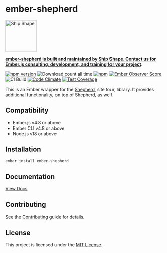 # ember-shepherd

<a href="https://shipshape.io/"><img src="http://i.imgur.com/DWHQjA5.png" alt="Ship Shape" width="100" height="100"/></a>

**[ember-shepherd is built and maintained by Ship Shape. Contact us for Ember.js consulting, development, and training for your project](https://shipshape.io/ember-consulting/)**.

[![npm version](https://badge.fury.io/js/ember-shepherd.svg)](http://badge.fury.io/js/ember-shepherd)
![Download count all time](https://img.shields.io/npm/dt/ember-shepherd.svg)
[![npm](https://img.shields.io/npm/dm/ember-shepherd.svg)]()
[![Ember Observer Score](http://emberobserver.com/badges/ember-shepherd.svg)](http://emberobserver.com/addons/ember-shepherd)
![CI Build](https://github.com/shepherd-pro/ember-shepherd/workflows/CI%20Build/badge.svg)
[![Code Climate](https://codeclimate.com/github/shepherd-pro/ember-shepherd/badges/gpa.svg)](https://codeclimate.com/github/shepherd-pro/ember-shepherd)
[![Test Coverage](https://codeclimate.com/github/shepherd-pro/ember-shepherd/badges/coverage.svg)](https://codeclimate.com/github/shepherd-pro/ember-shepherd/coverage)

This is an Ember wrapper for the [Shepherd](https://github.com/shipshapecode/shepherd), site tour, library. It provides additional functionality, on top of Shepherd, as well.

## Compatibility

* Ember.js v4.8 or above
* Ember CLI v4.8 or above
* Node.js v18 or above


## Installation

```
ember install ember-shepherd
```
## Documentation

[View Docs](http://shepherd-pro.github.io/ember-shepherd/)


## Contributing

See the [Contributing](CONTRIBUTING.md) guide for details.


## License

This project is licensed under the [MIT License](LICENSE.md).
